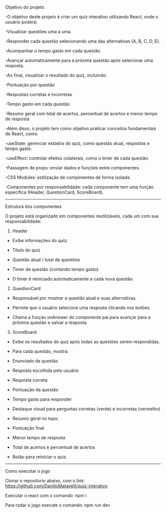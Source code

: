 Objetivo do projeto

-O objetivo deste projeto é criar um quiz interativo utilizando React, onde o usuário poderá:

-Visualizar questões uma a uma.

-Responder cada questão selecionando uma das alternativas (A, B, C, D, E).

-Acompanhar o tempo gasto em cada questão.

-Avançar automaticamente para a próxima questão após selecionar uma resposta.

-Ao final, visualizar o resultado do quiz, incluindo:

-Pontuação por questão

-Respostas corretas e incorretas

-Tempo gasto em cada questão

-Resumo geral com total de acertos, percentual de acertos e menor tempo de resposta

-Além disso, o projeto tem como objetivo praticar conceitos fundamentais de React, como:

-useState: gerenciar estados do quiz, como questão atual, respostas e tempo gasto.

-useEffect: controlar efeitos colaterais, como o timer de cada questão.

-Passagem de props: enviar dados e funções entre componentes.

-CSS Modules: estilização de componentes de forma isolada.

-Componentes por responsabilidade: cada componente tem uma função específica (Header, QuestionCard, ScoreBoard).

---------------------------------------------------------------------------------------------------------

Estrutura dos componentes

O projeto está organizado em componentes reutilizáveis, cada um com sua responsabilidade:

1. Header

- Exibe informações do quiz:

- Título do quiz

- Questão atual / total de questões

- Timer da questão (contando tempo gasto)

- O timer é reiniciado automaticamente a cada nova questão.

2. QuestionCard

- Responsável por mostrar a questão atual e suas alternativas.

- Permite que o usuário selecione uma resposta clicando nos botões.

- Chama a função onAnswer do componente pai para avançar para a próxima questão e salvar a resposta.

3. ScoreBoard

- Exibe os resultados do quiz após todas as questões serem respondidas.

- Para cada questão, mostra:

- Enunciado da questão

- Resposta escolhida pelo usuário

- Resposta correta

- Pontuação da questão

- Tempo gasto para responder

- Destaque visual para perguntas corretas (verde) e incorretas (vermelho)

- Resumo geral no topo:

- Pontuação final

- Menor tempo de resposta

- Total de acertos e percentual de acertos

- Botão para reiniciar o quiz.

---------------------------------------------------------------------------------------------------------

Como executar o jogo

Clonar o repositorio abaixo, com o link: https://github.com/DanilloMatavelli/quiz-interativo

Executar o react com o comando: npm i

Para rodar o jogo execute o comando: npm run dev